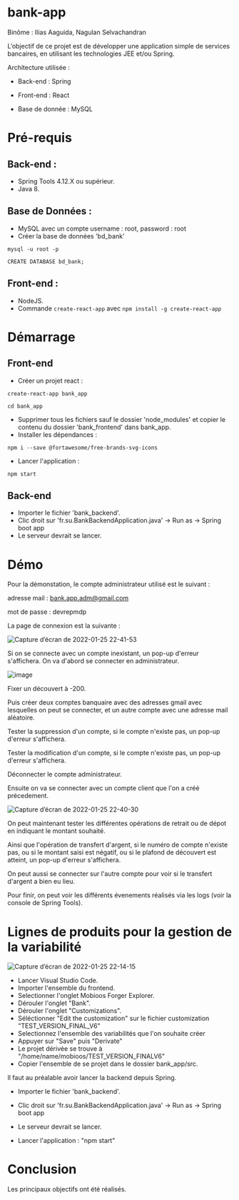 # bank-app

Binôme : Ilias Aaguida, Nagulan Selvachandran

L’objectif de ce projet est de développer une application simple de services bancaires, en
utilisant les technologies JEE et/ou Spring.

Architecture utilisée :

- Back-end : Spring

- Front-end : React 

- Base de donnée : MySQL

# Pré-requis

## Back-end :

- Spring Tools 4.12.X ou supérieur.
- Java 8.

## Base de Données :

- MySQL avec un compte username : root, password : root
- Créer la base de données 'bd_bank'

`mysql -u root -p`

`CREATE DATABASE bd_bank;`


## Front-end :

- NodeJS.
- Commande `create-react-app` avec `npm install -g create-react-app`

# Démarrage

## Front-end

- Créer un projet react :

`create-react-app bank_app`

`cd bank_app`

- Supprimer tous les fichiers sauf le dossier 'node_modules' et copier le contenu du dossier 'bank_frontend' dans bank_app.
- Installer les dépendances :

`npm i --save @fortawesome/free-brands-svg-icons`

- Lancer l'application :

`npm start`

## Back-end

- Importer le fichier 'bank_backend'.
- Clic droit sur 'fr.su.BankBackendApplication.java' -> Run as -> Spring boot app
- Le serveur devrait se lancer.

# Démo

Pour la démonstation, le compte administrateur utilisé est le suivant :

adresse mail : bank.app.adm@gmail.com 

mot de passe : devrepmdp


La page de connexion est la suivante :

![Capture d’écran de 2022-01-25 22-41-53](https://user-images.githubusercontent.com/46990905/151056395-2c77a7b9-1cb9-46f4-bce3-0fa8eb3e4dc0.png)

Si on se connecte avec un compte inexistant, un pop-up d'erreur s'affichera.
On va d'abord se connecter en administrateur.


![image](https://user-images.githubusercontent.com/93160985/145285994-56304e57-0ff5-454f-8b7d-253580a8996a.png)

Fixer un découvert à -200.

Puis créer deux comptes banquaire avec des adresses gmail avec lesquelles on peut se connecter, et un autre compte avec une adresse mail aléatoire. 

Tester la suppression d'un compte, si le compte n'existe pas, un pop-up d'erreur s'affichera.

Tester la modification d'un compte, si le compte n'existe pas, un pop-up d'erreur s'affichera.

Déconnecter le compte administrateur.

Ensuite on va se connecter avec un compte client que l'on a créé précedement.

![Capture d’écran de 2022-01-25 22-40-30](https://user-images.githubusercontent.com/46990905/151056491-e9eaa78b-9cf1-4ec4-8d20-6b6f5efc397b.png)

On peut maintenant tester les différentes opérations de retrait ou de dépot en indiquant le montant souhaité.

Ainsi que l'opération de transfert d'argent, si le numéro de compte n'existe pas, ou si le montant saisi est négatif, ou si le plafond de découvert est atteint, un pop-up d'erreur s'affichera.

On peut aussi se connecter sur l'autre compte pour voir si le transfert d'argent a bien eu lieu.

Pour finir, on peut voir les différents évenements réalisés via les logs (voir la console de Spring Tools).



# Lignes de produits pour la gestion de la variabilité 

![Capture d’écran de 2022-01-25 22-14-15](https://user-images.githubusercontent.com/46990905/151052643-c9d32a15-044a-497b-9bf6-af2dafe4f029.png)

- Lancer Visual Studio Code.
- Importer l'ensemble du frontend.
- Selectionner l'onglet Mobioos Forger Explorer.
- Dérouler l'onglet "Bank".
- Dérouler l'onglet "Customizations".
- Séléctionner "Edit the customization" sur le fichier customization "TEST_VERSION_FINAL_V6"
- Selectionnez l'ensemble des variabilités que l'on souhaite créer
- Appuyer sur "Save" puis "Derivate"
- Le projet dérivée se trouve à "/home/name/mobioos/TEST_VERSION_FINALV6"
- Copier l'ensemble de se projet dans le dossier bank_app/src.

Il faut au préalable avoir lancer la backend depuis Spring.
- Importer le fichier 'bank_backend'.
- Clic droit sur 'fr.su.BankBackendApplication.java' -> Run as -> Spring boot app
- Le serveur devrait se lancer.


- Lancer l'application : "npm start"


# Conclusion 

Les principaux objectifs ont été réalisés. 




